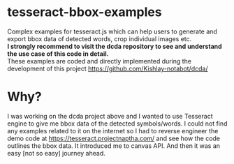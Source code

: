 # tesseract-bbox-examples
Complex examples for tesseract.js which can help users to generate and export bbox data of detected words, crop individual images etc.  
**I strongly recommend to visit the dcda repository to see and understand the use case of this code in detail.**  
These examples are coded and directly implemented during the development of this project https://github.com/Kishlay-notabot/dcda/  
# Why?  
I was working on the dcda project above and I wanted to use Tesseract engine to give me bbox data of the detected symbols/words. I could not find any examples related to it on the internet so I had to reverse engineer the demo code at https://tesseract.projectnaptha.com/ and see how the code outlines the bbox data. It introduced me to canvas API. And then it was an easy [not so easy] journey ahead.
